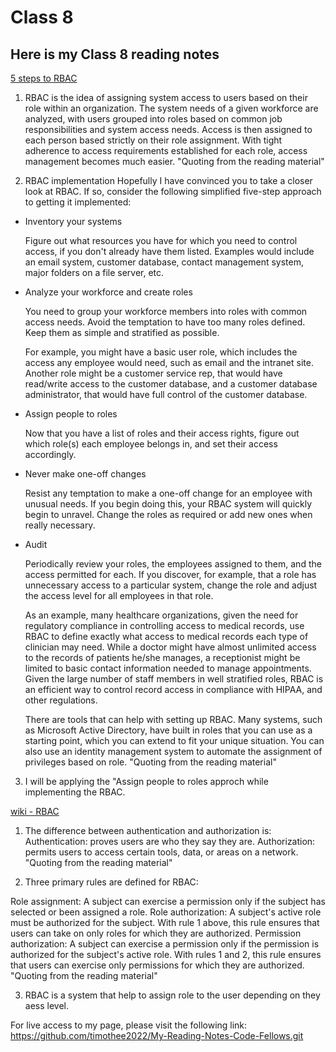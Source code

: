 # Class 8

## Here is my Class 8 reading notes

[5 steps to RBAC](https://www.csoonline.com/article/3060780/security/5-steps-to-simple-role-based-access-control.html)

1. RBAC is the idea of assigning system access to users based on their role within an organization. The system needs of a given workforce are analyzed, with users grouped into roles based on common job responsibilities and system access needs. Access is then assigned to each person based strictly on their role assignment. With tight adherence to access requirements established for each role, access management becomes much easier.
"Quoting from the reading material"

2. RBAC implementation 
Hopefully I have convinced you to take a closer look at RBAC. If so, consider the following simplified five-step approach to getting it implemented:

* Inventory your systems

    Figure out what resources you have for which you need to control access, if you don't already have them listed. Examples would include an email system, customer database, contact management system, major folders on a file server, etc. 

* Analyze your workforce and create roles

    You need to group your workforce members into roles with common access needs.  Avoid the temptation to have too many roles defined. Keep them as simple and stratified as possible.

    For example, you might have a basic user role, which includes the access any employee would need, such as email and the intranet site. Another role might be a customer service rep, that would have read/write access to the customer database, and a customer database administrator, that would have full control of the customer database. 

* Assign people to roles

    Now that you have a list of roles and their access rights, figure out which role(s) each employee belongs in, and set their access accordingly. 

* Never make one-off changes

    Resist any temptation to make a one-off change for an employee with unusual needs. If you begin doing this, your RBAC system will quickly begin to unravel. Change the roles as required or add new ones when really necessary. 

* Audit

    Periodically review your roles, the employees assigned to them, and the access permitted for each. If you discover, for example, that a role has unnecessary access to a particular system, change the role and adjust the access level for all employees in that role. 

    As an example, many healthcare organizations, given the need for regulatory compliance in controlling access to medical records, use RBAC to define exactly what access to medical records each type of clinician may need.  While a doctor might have almost unlimited access to the records of patients he/she manages, a receptionist might be limited to basic contact information needed to manage appointments.  Given the large number of staff members in well stratified roles, RBAC is an efficient way to control record access in compliance with HIPAA, and other regulations.

    There are tools that can help with setting up RBAC. Many systems, such as Microsoft Active Directory, have built in roles that you can use as a starting point, which you can extend to fit your unique situation. You can also use an identity management system to automate the assignment of privileges based on role. 
    "Quoting from the reading material"

3. I will be applying the "Assign people to roles approch while implementing the RBAC.

[wiki - RBAC](https://en.wikipedia.org/wiki/Role-based_access_control)

1. The difference between authentication and authorization is: Authentication: proves users are who they say they are. Authorization: permits users to access certain tools, data, or areas on a network.
"Quoting from the reading material"

2. Three primary rules are defined for RBAC:

Role assignment: A subject can exercise a permission only if the subject has selected or been assigned a role.
Role authorization: A subject's active role must be authorized for the subject. With rule 1 above, this rule ensures that users can take on only roles for which they are authorized.
Permission authorization: A subject can exercise a permission only if the permission is authorized for the subject's active role. With rules 1 and 2, this rule ensures that users can exercise only permissions for which they are authorized.
"Quoting from the reading material"

3. RBAC is a system that help to assign role to the user depending on they aess level. 


For live access to my page, please visit the following link: 
https://github.com/timothee2022/My-Reading-Notes-Code-Fellows.git